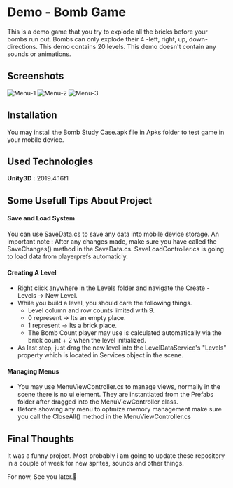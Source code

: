 # Demo - Bomb Game

This is a demo game that you try to explode all the bricks before your bombs run out.
Bombs can only explode their 4 -left, right, up, down- directions.
This demo contains 20 levels.
This demo doesn't contain any sounds or animations.

## Screenshots
![Menu-1](https://user-images.githubusercontent.com/20722654/153935829-4222169f-71f8-4030-b298-6ef5c08495dd.png)
![Menu-2](https://user-images.githubusercontent.com/20722654/153935843-2ff9f3f4-aaae-461d-89bb-ef5dea0564bd.png)
![Menu-3](https://user-images.githubusercontent.com/20722654/153935864-e3359a92-ad55-44f9-b214-259267d605b3.png)

## Installation
You may install the Bomb Study Case.apk file in Apks folder to test game in your mobile device.

## Used Technologies
**Unity3D :** 2019.4.16f1

## Some Usefull Tips About Project
#### Save and Load System
You can use SaveData.cs to save any data into mobile device storage.
An important note : After any changes made, make sure you have called the SaveChanges() method in the SaveData.cs.
SaveLoadController.cs is going to load data from playerprefs automaticly.

#### Creating A Level
- Right click anywhere in the Levels folder and navigate the Create - Levels -> New Level.
- While you build a level, you should care the following things.
  - Level column and row counts limited with 9.
  - 0 represent -> Its an empty place.
  - 1 represent -> Its a brick place.
  - The Bomb Count player may use is calculated automatically via the brick count + 2 when the level initialized.
- As last step, just drag the new level into the LevelDataService's "Levels" property which is located in Services object in the scene.

#### Managing Menus
- You may use MenuViewController.cs to manage views, normally in the scene there is no ui element. They are instantiated from the Prefabs folder after dragged into the MenuViewController class.
- Before showing any menu to optmize memory management make sure you call the CloseAll() method in the MenuViewController.cs

## Final Thoughts
It was a funny project. Most probably i am going to update these repository in a couple of week for new sprites, sounds and other things.

For now, See you later.👏
